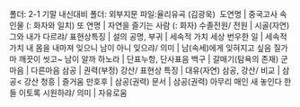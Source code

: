 폴더: 2-1 기말 내신대비
폴더: 외부지문
파일:율리유곡 (김광욱)
​
도연명				| 중국고사 속 인물 (: 화자와 일치)
또 연명				| 자연을 즐기는 사람 (: 화자)
수졸전원/ 전원				| 시골(자연)
그와 내가 다르랴/ 표현상특징				| 설의
공명, 부귀				| 세속적 가치
세상 번우한 일				| 세속적 가치
내 몸을 내마져 잊으니 남이 아니 잊으랴/ 의미				| 남(속세)에게 잊혀지고 싶음
질가마 깨끗이 씻고~ 남이 알까 하노라				| 단표누항, 단사표음
백구				| 갈매기(탐욕의 존재)
군마음				| 다른마음
삼공				| 권력(부정)
강산/ 표현상 특징				| 대유(자연)
삼공, 강산/ 비교				| 삼공< 강산
청흥				| 즐거움
만호후				| 삼공(권력)
문서				| 삼공(권력)
아무리 매인 새 놓인다 한들 이토록 시원하랴/ 의미				| 자유로움
​
